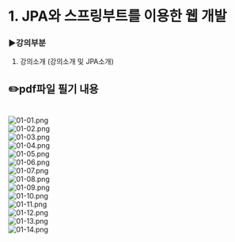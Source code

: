# 1. JPA와 스프링부트를 이용한 웹 개발
### ▶️강의부분 
1. 강의소개 (강의소개 및 JPA소개)

## ✏️pdf파일 필기 내용
</br>![01-01.png](img/01-01.png)
</br>![01-02.png](img/01-02.png)
</br>![01-03.png](img/01-03.png)
</br>![01-04.png](img/01-04.png)
</br>![01-05.png](img/01-05.png)
</br>![01-06.png](img/01-06.png)
</br>![01-07.png](img/01-07.png)
</br>![01-08.png](img/01-08.png)
</br>![01-09.png](img/01-09.png)
</br>![01-10.png](img/01-10.png)
</br>![01-11.png](img/01-11.png)
</br>![01-12.png](img/01-12.png)
</br>![01-13.png](img/01-13.png)
</br>![01-14.png](img/01-14.png)